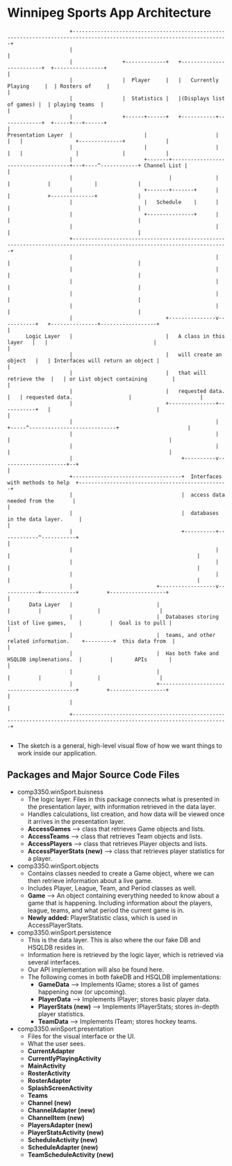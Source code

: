  # Winnipeg Sports App Architecture

```
                    +------------------------------------------------------------------------------------------------------------------------+
                    |                                                                                                                        |
                    |                +-------------+   +-------------------------+  +----------------+                                       |
                    |                |  Player     |   |   Currently Playing     |  | Rosters of     |                                       |
                    |                |  Statistics |   |(Displays list of games) |  | playing teams  |                                       |
                    |                +------+------+   +-----------+-------------+  +-----+---+------+                                       |
Presentation Layer  |                       |                      |                      |   |                 +--------------+             |
                    |                       |                      |                      |   |                 |              |             |
                    |                       +-------+-------------------------------------+---+----^------------+ Channel List |             |
                    |                               |              |                               |            |              |             |
                    |                       +-------+-------+      |                               |            +--------------+             |
                    |                       |   Schedule    |      |                               |                                         |
                    |                       +---------------+      |                               |                                         |
                    |                                              |                               |                                         |
                    +------------------------------------------------------------------------------------------------------------------------+
                    |                                              |                               |                                         |
                    |                                              |                               |                                         |
                    |                                              |                               |                                         |
                    |                                              |                               |                                         |
                    |                                              |                               |                                         |
                    |                              +---------------v-----------+   +---------------+------------------+                      |
      Logic Layer   |                              |   A class in this layer   |   |                                  |                      |
                    |                              |   will create an object   |   | Interfaces will return an object |                      |
                    |                              |   that will retrieve the  |   | or List object containing        |                      |
                    |                              |   requested data.         |   | requested data.                  |                      |
                    |                              +---------------+-----------+   |                                  |                      |
                    |                                              |               +-----^----------------------------+                      |
                    |                                              |                     |                                                   |
                    |                                              |                     |                                                   |
                    |                                   +----------v---------------------+--+                                                |
                    +-----------------------------------+  Interfaces with methods to help  +------------------------------------------------+
                    |                                   |  access data needed from the      |                                                |
                    |                                   |  databases in the data layer.     |                                                |
                    |                                   +----------+------------^-----------+                                                |
                    |                                              |            |                                                            |
                    |                                              |            |                                                            |
                    |                                              |            |                                                            |
                    |                           +------------------v------------+-----------+         +------------------+                   |
       Data Layer   |                           |                                           |         |                  |                   |
                    |                           |  Databases storing list of live games,    |         |  Goal is to pull |                   |
                    |                           |  teams, and other related information.    +---------+  this data from  |                   |
                    |                           |  Has both fake and HSQLDB implmenations.  |         |       APIs       |                   |
                    |                           |                                           |         |                  |                   |
                    |                           +-------------------------------------------+         +------------------+                   |
                    |                                                                                                                        |
                    +------------------------------------------------------------------------------------------------------------------------+


```



 * The sketch is a general, high-level visual flow of how we want things to work inside our application.

 ## Packages and Major Source Code Files
 * comp3350.winSport.buisness
    * The logic layer. Files in this package connects what is presented in the presentation layer, with information retrieved in the data layer.
    * Handles calculations, list creation, and how data will be viewed once it arrives in the presentation layer.
    * **AccessGames** --> class that retrieves Game objects and lists.
    * **AccessTeams** --> class that retrieves Team objects and lists. 
    * **AccessPlayers** --> class that retrieves Player objects and lists. 
    * **AccessPlayerStats (new)** --> class that retrieves player statistics for a player.
 * comp3350.winSport.objects
    * Contains classes needed to create a Game object, where we can then retrieve information about a live game.
    * Includes Player, League, Team, and Period classes as well. 
    * **Game** --> An object containing everything needed to know about a game that is happening. Including information about the players, league, teams, and what period the current game is in.
    * **Newly added:** PlayerStatistic class, which is used in AccessPlayerStats.
 * comp3350.winSport.persistence
    * This is the data layer. This is also where the our fake DB and HSQLDB resides in. 
    * Information here is retrieved by the logic layer, which is retrieved via several interfaces.
    * Our API implementation will also be found here. 
    * The following comes in both fakeDB and HSQLDB implementations: 
      * **GameData** --> Implements IGame; stores a list of games happening now (or upcoming).
      * **PlayerData** --> Implements IPlayer; stores basic player data.
      * **PlayerStats (new)** --> Implements IPlayerStats; stores in-depth player statistics.
      * **TeamData** --> Implements ITeam; stores hockey teams.
 * comp3350.winSport.presentation
    * Files for the visual interface or the UI. 
    * What the user sees. 
    * **CurrentAdapter**
    * **CurrentlyPlayingActivity**
    * **MainActivity**
    * **RosterActivity**
    * **RosterAdapter**
    * **SplashScreenActivity**
    * **Teams**
    * **Channel (new)**
    * **ChannelAdapter (new)**
    * **ChannelItem (new)**
    * **PlayersAdapter (new)**
    * **PlayerStatsActivity (new)**
    * **ScheduleActivity (new)**
    * **ScheduleAdapter (new)**
    * **TeamScheduleActivity (new)**
